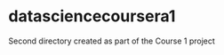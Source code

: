 datasciencecoursera1
====================

Second directory created as part of the Course 1 project
